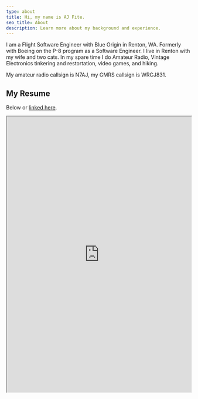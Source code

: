 ```yaml
---
type: about
title: Hi, my name is AJ Fite.
seo_title: About
description: Learn more about my background and experience.
---
```


I am a Flight Software Engineer with Blue Origin in Renton, WA.  Formerly with Boeing on the P-8 program as a Software Engineer.  I live in Renton with my wife and two cats.  In my spare time I do Amateur Radio, Vintage Electronics tinkering and restortation, video games, and hiking.

My amateur radio callsign is N7AJ, my GMRS callsign is WRCJ831.

## My Resume

Below or [linked here](https://projects.ajfite.com/resume).

 <iframe src="https://projects.ajfite.com/resume" style="width:100%; height:750px;" title="My Resume, also available at https://projects.ajfite.com/resume if this is not loading"></iframe> 
